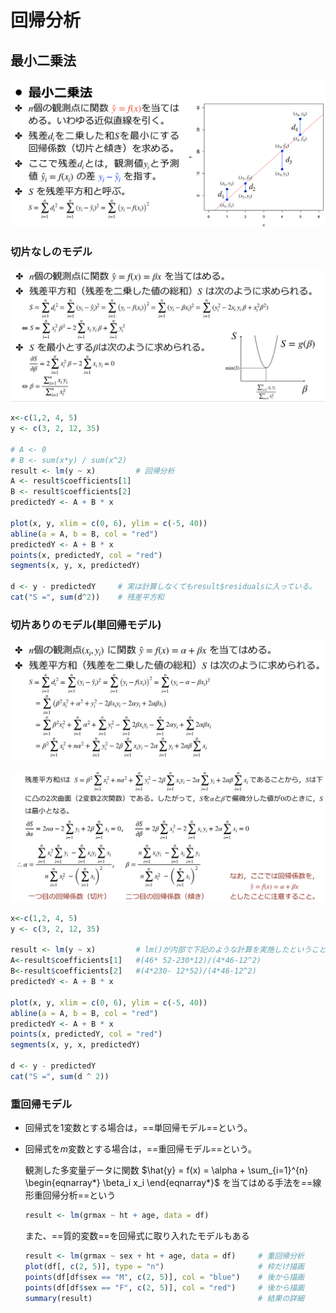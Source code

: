 # 回帰分析

## 最小二乗法

![スクリーンショット 2020-11-29 16.30.18](./c_回帰分析.assets/image01.png)

### 切片なしのモデル

![スクリーンショット 2020-11-29 16.30.18](./c_回帰分析.assets/image02.png)

```R
x<-c(1,2, 4, 5)
y <- c(3, 2, 12, 35)

# A <- 0
# B <- sum(x*y) / sum(x^2)
result <- lm(y ~ x)			# 回帰分析
A <- result$coefficients[1]
B <- result$coefficients[2]
predictedY <- A + B * x

plot(x, y, xlim = c(0, 6), ylim = c(-5, 40))
abline(a = A, b = B, col = "red")
predictedY <- A + B * x
points(x, predictedY, col = "red")
segments(x, y, x, predictedY)

d <- y - predictedY		# 実は計算しなくてもresult$residualsに入っている。
cat("S =", sum(d^2))	# 残差平方和
```

### 切片ありのモデル(単回帰モデル)

![image-20201129163658905](./c_回帰分析.assets/image03.png)

![image-20201129163858589](./c_回帰分析.assets/image04.png)

```R
x<-c(1,2, 4, 5)
y <- c(3, 2, 12, 35)

result <- lm(y ~ x)			# lm()が内部で下記のような計算を実施したということ
A<-result$coefficients[1]	#(46* 52-230*12)/(4*46-12^2)
B<-result$coefficients[2]	#(4*230- 12*52)/(4*46-12^2)
predictedY <- A + B * x

plot(x, y, xlim = c(0, 6), ylim = c(-5, 40))
abline(a = A, b = B, col = "red")
predictedY <- A + B * x
points(x, predictedY, col = "red")
segments(x, y, x, predictedY)

d <- y - predictedY
cat("S =", sum(d ^ 2))
```

### 重回帰モデル

- 回帰式を1変数とする場合は，==単回帰モデル==という。

- 回帰式を*m*変数とする場合は，==重回帰モデル==という。

    観測した多変量データに関数 $\hat{y} = f(x) = \alpha + \sum_{i=1}^{n} \begin{eqnarray*} \beta_i x_i \end{eqnarray*}$  を当てはめる手法を==線形重回帰分析==という

    ```R
    result <- lm(grmax ~ ht + age, data = df)
    ```

    また、==質的変数==を回帰式に取り入れたモデルもある

    ```R
    result <- lm(grmax ~ sex + ht + age, data = df)		# 重回帰分析
    plot(df[, c(2, 5)], type = "n")						# 枠だけ描画
    points(df[df$sex == "M", c(2, 5)], col = "blue")	# 後から描画
    points(df[df$sex == "F", c(2, 5)], col = "red")		# 後から描画
    summary(result)										# 結果の詳細
    ```

    